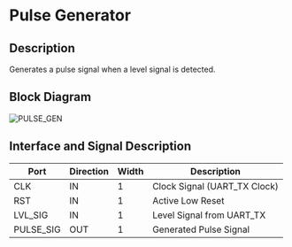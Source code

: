 # Pulse Generator

## Description
Generates a pulse signal when a level signal is detected.

## Block Diagram

![PULSE_GEN](docs/PULSE_GEN.png)

## Interface and Signal Description

| Port | Direction | Width | Description |
|---|---|---|---|
| CLK | IN | 1 | Clock Signal (UART_TX Clock) |
| RST | IN | 1 | Active Low Reset |
| LVL_SIG | IN | 1 | Level Signal from UART_TX |
| PULSE_SIG | OUT | 1 | Generated Pulse Signal |
